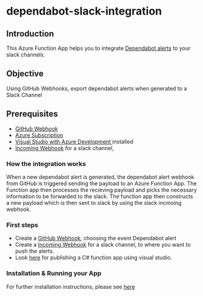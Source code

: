 # dependabot-slack-integration

## Introduction

This Azure Function App helps you to integrate [Dependabot alerts](https://docs.github.com/en/code-security/dependabot/dependabot-alerts/about-dependabot-alerts) to your slack channels.

## Objective

Using GitHub Webhooks, export dependabot alerts when generated to a Slack Channel

## Prerequisites

- [GitHub Webhook](https://docs.github.com/en/developers/webhooks-and-events/webhooks/creating-webhooks)
- [Azure Subscription](https://azure.microsoft.com/en-in/free/)
- [Visual Studio with Azure Development ](https://learn.microsoft.com/en-us/dotnet/azure/configure-visual-studio) installed 
- [Incoming Webhook](https://slack.com/intl/en-in/help/articles/115005265063-Incoming-webhooks-for-Slack) for a slack channel, 

### How the integration works

When a new dependabot alert is generated, the dependabot alert webhook from GitHub is triggered sending the payload to an Azure Function App. The Function app then processes 
the recieving payload and picks the necessary information to be forwarded to the slack. The function app then constructs a new payload which is then sent to slack by using the slack incmoing webhook. 

### First steps

- Create a [GitHub Webhook](https://docs.github.com/en/developers/webhooks-and-events/webhooks/creating-webhooks), choosing the event Dependabot alert
- Create a [Incoming Webhook](https://slack.com/intl/en-in/help/articles/115005265063-Incoming-webhooks-for-Slack) for a slack channel, to where you want to push the alerts. 
- Look [here](https://learn.microsoft.com/en-us/azure/azure-functions/functions-create-your-first-function-visual-studio?tabs=in-process) for publishing a C# function app using visual studio. 

### Installation & Running your App

For further installation instructions, please see [here](https://github.com/CanarysAutomations/dependabot-slack-integration/wiki)
